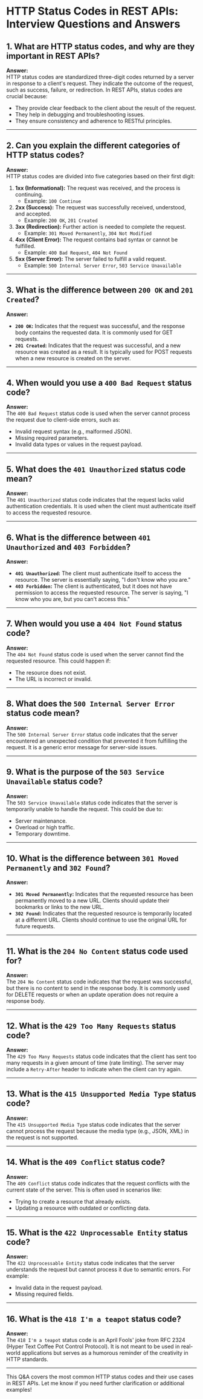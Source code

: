 # HTTP Status Codes in REST APIs: Interview Questions and Answers

## 1. What are HTTP status codes, and why are they important in REST APIs?
**Answer:**  
HTTP status codes are standardized three-digit codes returned by a server in response to a client's request. They indicate the outcome of the request, such as success, failure, or redirection. In REST APIs, status codes are crucial because:
- They provide clear feedback to the client about the result of the request.
- They help in debugging and troubleshooting issues.
- They ensure consistency and adherence to RESTful principles.

---

## 2. Can you explain the different categories of HTTP status codes?
**Answer:**  
HTTP status codes are divided into five categories based on their first digit:
1. **1xx (Informational):** The request was received, and the process is continuing.  
   - Example: `100 Continue`
2. **2xx (Success):** The request was successfully received, understood, and accepted.  
   - Example: `200 OK`, `201 Created`
3. **3xx (Redirection):** Further action is needed to complete the request.  
   - Example: `301 Moved Permanently`, `304 Not Modified`
4. **4xx (Client Error):** The request contains bad syntax or cannot be fulfilled.  
   - Example: `400 Bad Request`, `404 Not Found`
5. **5xx (Server Error):** The server failed to fulfill a valid request.  
   - Example: `500 Internal Server Error`, `503 Service Unavailable`

---

## 3. What is the difference between `200 OK` and `201 Created`?
**Answer:**  
- **`200 OK`:** Indicates that the request was successful, and the response body contains the requested data. It is commonly used for GET requests.
- **`201 Created`:** Indicates that the request was successful, and a new resource was created as a result. It is typically used for POST requests when a new resource is created on the server.

---

## 4. When would you use a `400 Bad Request` status code?
**Answer:**  
The `400 Bad Request` status code is used when the server cannot process the request due to client-side errors, such as:
- Invalid request syntax (e.g., malformed JSON).
- Missing required parameters.
- Invalid data types or values in the request payload.

---

## 5. What does the `401 Unauthorized` status code mean?
**Answer:**  
The `401 Unauthorized` status code indicates that the request lacks valid authentication credentials. It is used when the client must authenticate itself to access the requested resource.

---

## 6. What is the difference between `401 Unauthorized` and `403 Forbidden`?
**Answer:**  
- **`401 Unauthorized`:** The client must authenticate itself to access the resource. The server is essentially saying, "I don't know who you are."
- **`403 Forbidden`:** The client is authenticated, but it does not have permission to access the requested resource. The server is saying, "I know who you are, but you can't access this."

---

## 7. When would you use a `404 Not Found` status code?
**Answer:**  
The `404 Not Found` status code is used when the server cannot find the requested resource. This could happen if:
- The resource does not exist.
- The URL is incorrect or invalid.

---

## 8. What does the `500 Internal Server Error` status code mean?
**Answer:**  
The `500 Internal Server Error` status code indicates that the server encountered an unexpected condition that prevented it from fulfilling the request. It is a generic error message for server-side issues.

---

## 9. What is the purpose of the `503 Service Unavailable` status code?
**Answer:**  
The `503 Service Unavailable` status code indicates that the server is temporarily unable to handle the request. This could be due to:
- Server maintenance.
- Overload or high traffic.
- Temporary downtime.

---

## 10. What is the difference between `301 Moved Permanently` and `302 Found`?
**Answer:**  
- **`301 Moved Permanently`:** Indicates that the requested resource has been permanently moved to a new URL. Clients should update their bookmarks or links to the new URL.
- **`302 Found`:** Indicates that the requested resource is temporarily located at a different URL. Clients should continue to use the original URL for future requests.

---

## 11. What is the `204 No Content` status code used for?
**Answer:**  
The `204 No Content` status code indicates that the request was successful, but there is no content to send in the response body. It is commonly used for DELETE requests or when an update operation does not require a response body.

---

## 12. What is the `429 Too Many Requests` status code?
**Answer:**  
The `429 Too Many Requests` status code indicates that the client has sent too many requests in a given amount of time (rate limiting). The server may include a `Retry-After` header to indicate when the client can try again.

---

## 13. What is the `415 Unsupported Media Type` status code?
**Answer:**  
The `415 Unsupported Media Type` status code indicates that the server cannot process the request because the media type (e.g., JSON, XML) in the request is not supported.

---

## 14. What is the `409 Conflict` status code?
**Answer:**  
The `409 Conflict` status code indicates that the request conflicts with the current state of the server. This is often used in scenarios like:
- Trying to create a resource that already exists.
- Updating a resource with outdated or conflicting data.

---

## 15. What is the `422 Unprocessable Entity` status code?
**Answer:**  
The `422 Unprocessable Entity` status code indicates that the server understands the request but cannot process it due to semantic errors. For example:
- Invalid data in the request payload.
- Missing required fields.

---

## 16. What is the `418 I'm a teapot` status code?
**Answer:**  
The `418 I'm a teapot` status code is an April Fools' joke from RFC 2324 (Hyper Text Coffee Pot Control Protocol). It is not meant to be used in real-world applications but serves as a humorous reminder of the creativity in HTTP standards.

---

This Q&A covers the most common HTTP status codes and their use cases in REST APIs. Let me know if you need further clarification or additional examples!